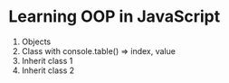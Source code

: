 # Learning OOP in JavaScript

1. Objects
2. Class with console.table() => index, value
3. Inherit class 1
4. Inherit class 2
